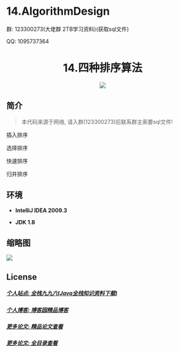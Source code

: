 # 14.AlgorithmDesign

<p>群: 123300273(大佬群 2TB学习资料)(获取sql文件)</p>
<p>QQ: 1095737364</p>

<p><h1 align="center">14.四种排序算法</h1></p>
    


<p align="center">
	<img src="https://img.shields.io/badge/jdk-1.8-orange.svg"/>
</p>

## 简介

>本代码来源于网络, 请入群(123300273)后联系群主索要sql文件!
>

<p>插入排序</p>
<p>选择排序</p>
<p>快速排序</p>
<p>归并排序</p>

## 环境

- <b>IntelliJ IDEA 2009.3</b>

- <b>JDK 1.8</b>


## 缩略图

![](https://img2020.cnblogs.com/blog/588112/202011/588112-20201122211604149-1879050260.png)



## License

##### [个人站点: 全栈九九六(Java全栈知识资料下载)](https://www.blog996.com/)
##### [个人博客: 博客园精品博客](https://www.cnblogs.com/yysbolg/)
##### [更多论文: 精品论文查看](https://www.cnblogs.com/yysbolg/category/1886262.html)
##### [更多论文: 全目录查看](https://www.blog996.com/md/2021-09-22-1632317852192.html)


